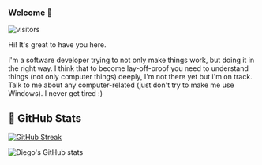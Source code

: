 
### Welcome 👋
 ![visitors](https://visitor-badge.laobi.icu/badge?page_id=diegoreis42-badge)

Hi! It's great to have you here.

I'm a software developer trying to not only make things work, but doing it in the right way. I think that to become lay-off-proof you need to understand things (not only computer things) deeply, I'm not there yet but i'm on track. Talk to me about any computer-related (just don't try to make me use Windows). I never get tired :)

## 💪 GitHub Stats

[![GitHub Streak](http://github-readme-streak-stats.herokuapp.com?user=diegoreis42&theme=dark&hide_border=true&mode=weekly&hide_total_contributions=true)](https://git.io/streak-stats)

![Diego's GitHub stats](https://github-readme-stats.vercel.app/api?username=diegoreis42&show_icons=true&theme=radical)
